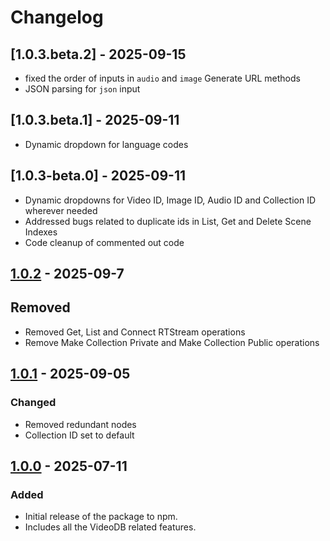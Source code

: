 # Changelog

## [1.0.3.beta.2] - 2025-09-15

- fixed the order of inputs in `audio` and `image` Generate URL methods
- JSON parsing for `json` input

## [1.0.3.beta.1] - 2025-09-11

- Dynamic dropdown for language codes

## [1.0.3-beta.0] - 2025-09-11

- Dynamic dropdowns for Video ID, Image ID, Audio ID and Collection ID wherever needed
- Addressed bugs related to duplicate ids in List, Get and Delete Scene Indexes
- Code cleanup of commented out code

## [1.0.2]() - 2025-09-7

## Removed

- Removed Get, List and Connect RTStream operations
- Remove Make Collection Private and Make Collection Public operations

## [1.0.1]() - 2025-09-05

### Changed

- Removed redundant nodes
- Collection ID set to default

## [1.0.0]() - 2025-07-11

### Added

- Initial release of the package to npm.
- Includes all the VideoDB related features.
